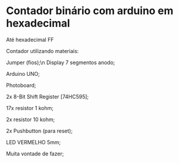 # Contador binário com arduino em hexadecimal

Até  hexadecimal FF

Contador utilizando materiais:

Jumper (fios);\n
Display 7 segmentos anodo;

Arduino UNO;

Photoboard;

2x 8-Bit Shift Register [74HC595]; 

17x resistor 1 kohm;

2x resistor 10 kohm;

2x Pushbutton (para reset);

LED VERMELHO 5mm;

Muita vontade de fazer;





